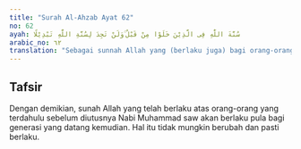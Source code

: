```yaml
---
title: "Surah Al-Ahzab Ayat 62"
no: 62
ayah: سُنَّةَ اللّٰهِ فِى الَّذِيْنَ خَلَوْا مِنْ قَبْلُ ۚوَلَنْ تَجِدَ لِسُنَّةِ اللّٰهِ تَبْدِيْلًا 
arabic_no: ٦٢
translation: "Sebagai sunnah Allah yang (berlaku juga) bagi orang-orang yang telah terdahulu sebelum(mu), dan engkau tidak akan mendapati perubahan pada sunnah Allah."
---
```


## Tafsir

Dengan demikian, sunah Allah yang telah berlaku atas orang-orang yang terdahulu sebelum diutusnya Nabi Muhammad saw akan berlaku pula bagi generasi yang datang kemudian. Hal itu tidak mungkin berubah dan pasti berlaku.